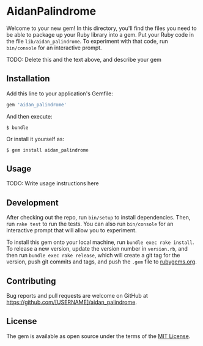 # AidanPalindrome

Welcome to your new gem! In this directory, you'll find the files you need to be able to package up your Ruby library into a gem. Put your Ruby code in the file `lib/aidan_palindrome`. To experiment with that code, run `bin/console` for an interactive prompt.

TODO: Delete this and the text above, and describe your gem

## Installation

Add this line to your application's Gemfile:

```ruby
gem 'aidan_palindrome'
```

And then execute:

    $ bundle

Or install it yourself as:

    $ gem install aidan_palindrome

## Usage

TODO: Write usage instructions here

## Development

After checking out the repo, run `bin/setup` to install dependencies. Then, run `rake test` to run the tests. You can also run `bin/console` for an interactive prompt that will allow you to experiment.

To install this gem onto your local machine, run `bundle exec rake install`. To release a new version, update the version number in `version.rb`, and then run `bundle exec rake release`, which will create a git tag for the version, push git commits and tags, and push the `.gem` file to [rubygems.org](https://rubygems.org).

## Contributing

Bug reports and pull requests are welcome on GitHub at https://github.com/[USERNAME]/aidan_palindrome.

## License

The gem is available as open source under the terms of the [MIT License](https://opensource.org/licenses/MIT).
